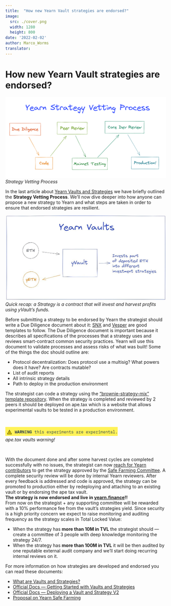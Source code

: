 ```yaml
---
title:  "How new Yearn Vault strategies are endorsed?"
image:
  src: ./cover.png
  width: 1280
  height: 800
date: '2022-02-02'
author: Marco_Worms
translator:
---
```


# How new Yearn Vault strategies are endorsed?


![](./image1.jpg?w=900&h=478)
*Strategy Vetting Process*
</br>

In the last article about [Yearn Vaults and Strategies](https://medium.com/iearn/yearn-finance-explained-what-are-vaults-and-strategies-96970560432) we have briefly outlined the **Strategy Vetting Process**. We’ll now dive deeper into how anyone can propose a new strategy to Yearn and what steps are taken in order to ensure that endorsed strategies are resilient.

![](./image2.jpg?w=900&h=478)
*Quick recap: a Strategy is a contract that will invest and harvest profits using yVault’s funds.*
</br>


Before submitting a strategy to be endorsed by Yearn the strategist should write a Due Diligence document about it: [SNX](https://hackmd.io/0w1RZh7DSc27A9EyzlHbJQ?view) and [Vesper](https://hackmd.io/@Ap_76vwNTg-vxJxbiaLMMQ/SkXEzic7O) are good templates to follow. The Due Diligence document is important because it describes all specifications of the processes that a strategy uses and reviews smart-contract common security practices. Yearn will use this document to validate processes and assess risks of what was built!
Some of the things the doc should outline are:

* Protocol decentralization: Does protocol use a multisig? What powers does it have? Are contracts mutable?
* List of audit reports
* All intrinsic strategy details
* Path to deploy in the production environment

The strategist can code a strategy using the [“brownie-strategy-mix” template repository](https://github.com/yearn/brownie-strategy-mix). When the strategy is completed and reviewed by 2 peers it should be deployed on ape.tax which is a website that allows experimental vaults to be tested in a production environment.

</br>

![](./image3.jpg?w=900&h=478)</br>
*ape.tax vaults warning!*
</br>

</br>

With the document done and after some harvest cycles are completed successfully with no issues, the strategist can now [reach for Yearn contributors](https://docs.yearn.finance/developers/v2/DEPLOYMENT#deploying-a-new-strategy) to get the strategy approved by the [Safe Farming Committee](https://gov.yearn.finance/t/introducing-yearn-safe-farming-committee/10533). A complete security review will be done by internal Yearn reviewers.
After every feedback is addressed and code is approved, the strategy can be promoted to production either by redeploying and attaching to an existing vault or by endorsing the ape tax vault.
</br>
**The strategy is now endorsed and live in [yearn.finance](https://yearn.finance/)!!**
</br>
From now on the strategist + any supporting committee will be rewarded with a 10% performance fee from the vault’s strategies yield. Since security is a high priority concern we expect to raise monitoring and auditing frequency as the strategy scales in Total Locked Value:

* When the strategy has **more than 10M in TVL** the strategist should — create a committee of 3 people with deep knowledge monitoring the strategy 24/7.
* When the strategy has **more than 100M in TVL** it will be then audited by one reputable external audit company and we’ll start doing recurring internal reviews on it.

For more information on how strategies are developed and endorsed you can read these documents:
* [What are Vaults and Strategies?](https://medium.com/iearn/yearn-finance-explained-what-are-vaults-and-strategies-96970560432)
* [Official Docs — Getting Started with Vaults and Strategies](https://docs.yearn.finance/developers/v2/getting-started)
* [Official Docs — Deploying a Vault and Strategy V2](https://docs.yearn.finance/developers/v2/DEPLOYMENT)
* [Proposal on Yearn Safe Farming](https://gov.yearn.finance/t/introducing-yearn-safe-farming-committee/10533)
